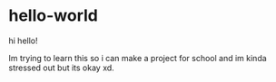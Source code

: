 # hello-world
 hi hello!
 
 Im trying to learn this so i can make a project for school and im kinda stressed out but its okay xd.
